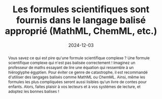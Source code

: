 ---
N: 
Rubrique: 
title: Les formules scientifiques sont fournis dans le langage balisé approprié  (MathML, ChemML, etc.) 
detail:  
abstract: Vous savez ce qui est pire qu'une formule scientifique complexe ? Une formule scientifique complexe qui n'est pas balisée correctement ! Imaginez un professeur de maths essayant de lire une équation qui ressemble à un hiéroglyphe égyptien. Pour éviter ce genre de catastrophe, il est recommandé d'utiliser des langages balisés comme MathML ou ChemML. Ainsi, même les formules les plus compliquées seront aussi lisibles qu'un livre de contes pour enfants. Alors, faites plaisir à vos lecteurs et à vos systèmes de lecture, et adoptez les bonnes balises !
categories: [" contenus"]
agrege: O0000-E081
opquast: '0000'
indiceebook: '81'
description: "Règle n° 081"
before: "080"
weight: "081"
after: "082"
actif: '1'
layout: rules
date: 2024-12-03
tags: ["Accessibilité", "Interopérabilité"]
objectif: ["Assurer l'accessibilité des formules scientifiques : Pour garantir que les formules scientifiques sont lisibles et compréhensibles par tous les utilisateurs.", "
Utiliser des langages balisés standardisés : Pour garantir la compatibilité et l'interopérabilité des formules scientifiques."]
Meo: ["Les formules scientifiques doivent être balisées en MathML ou ChemML"]
Controle: ["Vérifier que toutes les formules scientifiques sont balisées en MathML ou ChemML"
]
epubcheck: false
ace: false
humancheck: true
Source: ["SNE"]
Referentiel: [""]
Steps: ["Conception", "Fabrication"]
---